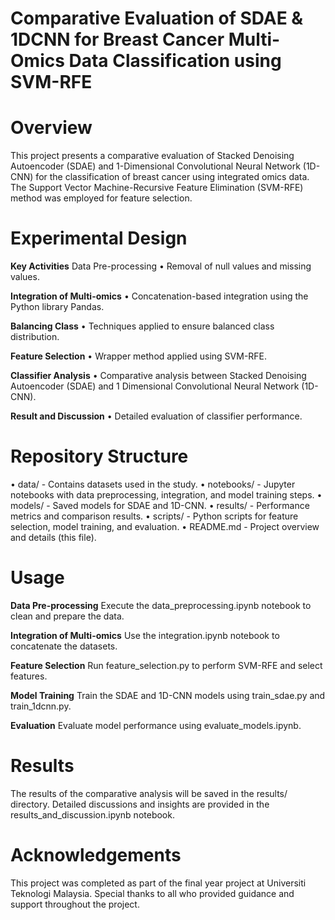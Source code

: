 # Comparative Evaluation of SDAE & 1DCNN for Breast Cancer Multi-Omics Data Classification using SVM-RFE

# Overview
This project presents a comparative evaluation of Stacked Denoising Autoencoder (SDAE) and 1-Dimensional Convolutional Neural Network (1D-CNN) for the classification of breast cancer using integrated omics data. The Support Vector Machine-Recursive Feature Elimination (SVM-RFE) method was employed for feature selection.

# Experimental Design

**Key Activities**
Data Pre-processing
• Removal of null values and missing values.

**Integration of Multi-omics**
• Concatenation-based integration using the Python library Pandas.

**Balancing Class**
• Techniques applied to ensure balanced class distribution.

**Feature Selection**
• Wrapper method applied using SVM-RFE.

**Classifier Analysis**
• Comparative analysis between Stacked Denoising Autoencoder (SDAE) and 1 Dimensional Convolutional Neural Network (1D-CNN).

**Result and Discussion**
• Detailed evaluation of classifier performance.

# Repository Structure
• data/ - Contains datasets used in the study.
• notebooks/ - Jupyter notebooks with data preprocessing, integration, and model training steps.
• models/ - Saved models for SDAE and 1D-CNN.
• results/ - Performance metrics and comparison results.
• scripts/ - Python scripts for feature selection, model training, and evaluation.
• README.md - Project overview and details (this file).

# Usage

**Data Pre-processing**
Execute the data_preprocessing.ipynb notebook to clean and prepare the data.

**Integration of Multi-omics**
Use the integration.ipynb notebook to concatenate the datasets.

**Feature Selection**
Run feature_selection.py to perform SVM-RFE and select features.

**Model Training**
Train the SDAE and 1D-CNN models using train_sdae.py and train_1dcnn.py.

**Evaluation**
Evaluate model performance using evaluate_models.ipynb.

# Results
The results of the comparative analysis will be saved in the results/ directory. Detailed discussions and insights are provided in the results_and_discussion.ipynb notebook.

# Acknowledgements
This project was completed as part of the final year project at Universiti Teknologi Malaysia. Special thanks to all who provided guidance and support throughout the project.
